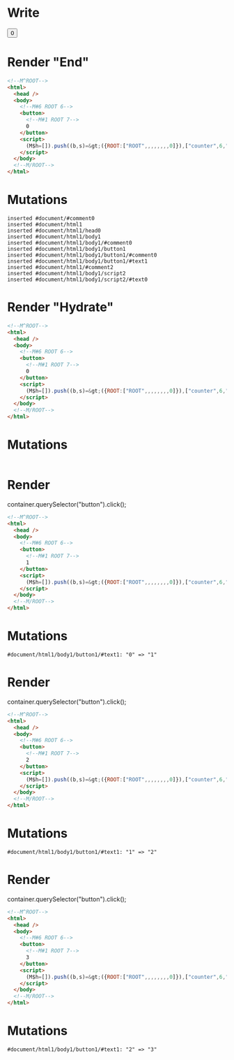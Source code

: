 # Write
  <!M^ROOT><body><!M#6 ROOT 6><button><!M#1 ROOT 7>0</button></body><!M/ROOT><script>(M$h=[]).push((b,s)=>({ROOT:["ROOT",,,,,,,,0]}),["counter",6,"ROOT",])</script>


# Render "End"
```html
<!--M^ROOT-->
<html>
  <head />
  <body>
    <!--M#6 ROOT 6-->
    <button>
      <!--M#1 ROOT 7-->
      0
    </button>
    <script>
      (M$h=[]).push((b,s)=&gt;({ROOT:["ROOT",,,,,,,,0]}),["counter",6,"ROOT",])
    </script>
  </body>
  <!--M/ROOT-->
</html>
```

# Mutations
```
inserted #document/#comment0
inserted #document/html1
inserted #document/html1/head0
inserted #document/html1/body1
inserted #document/html1/body1/#comment0
inserted #document/html1/body1/button1
inserted #document/html1/body1/button1/#comment0
inserted #document/html1/body1/button1/#text1
inserted #document/html1/#comment2
inserted #document/html1/body1/script2
inserted #document/html1/body1/script2/#text0
```


# Render "Hydrate"
```html
<!--M^ROOT-->
<html>
  <head />
  <body>
    <!--M#6 ROOT 6-->
    <button>
      <!--M#1 ROOT 7-->
      0
    </button>
    <script>
      (M$h=[]).push((b,s)=&gt;({ROOT:["ROOT",,,,,,,,0]}),["counter",6,"ROOT",])
    </script>
  </body>
  <!--M/ROOT-->
</html>
```

# Mutations
```

```


# Render 
container.querySelector("button").click();

```html
<!--M^ROOT-->
<html>
  <head />
  <body>
    <!--M#6 ROOT 6-->
    <button>
      <!--M#1 ROOT 7-->
      1
    </button>
    <script>
      (M$h=[]).push((b,s)=&gt;({ROOT:["ROOT",,,,,,,,0]}),["counter",6,"ROOT",])
    </script>
  </body>
  <!--M/ROOT-->
</html>
```

# Mutations
```
#document/html1/body1/button1/#text1: "0" => "1"
```


# Render 
container.querySelector("button").click();

```html
<!--M^ROOT-->
<html>
  <head />
  <body>
    <!--M#6 ROOT 6-->
    <button>
      <!--M#1 ROOT 7-->
      2
    </button>
    <script>
      (M$h=[]).push((b,s)=&gt;({ROOT:["ROOT",,,,,,,,0]}),["counter",6,"ROOT",])
    </script>
  </body>
  <!--M/ROOT-->
</html>
```

# Mutations
```
#document/html1/body1/button1/#text1: "1" => "2"
```


# Render 
container.querySelector("button").click();

```html
<!--M^ROOT-->
<html>
  <head />
  <body>
    <!--M#6 ROOT 6-->
    <button>
      <!--M#1 ROOT 7-->
      3
    </button>
    <script>
      (M$h=[]).push((b,s)=&gt;({ROOT:["ROOT",,,,,,,,0]}),["counter",6,"ROOT",])
    </script>
  </body>
  <!--M/ROOT-->
</html>
```

# Mutations
```
#document/html1/body1/button1/#text1: "2" => "3"
```